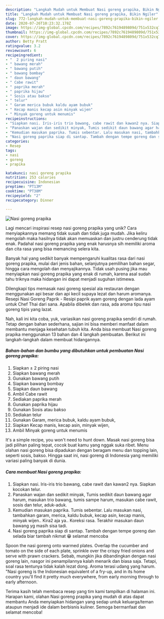 ```yaml
---
description: "Langkah Mudah untuk Membuat Nasi goreng prapika, Bikin Ngiler"
title: "Langkah Mudah untuk Membuat Nasi goreng prapika, Bikin Ngiler"
slug: 772-langkah-mudah-untuk-membuat-nasi-goreng-prapika-bikin-ngiler
date: 2020-07-26T10:23:32.178Z
image: https://img-global.cpcdn.com/recipes/7892c7619489809d/751x532cq70/nasi-goreng-prapika-foto-resep-utama.jpg
thumbnail: https://img-global.cpcdn.com/recipes/7892c7619489809d/751x532cq70/nasi-goreng-prapika-foto-resep-utama.jpg
cover: https://img-global.cpcdn.com/recipes/7892c7619489809d/751x532cq70/nasi-goreng-prapika-foto-resep-utama.jpg
author: Betty Pratt
ratingvalue: 3.2
reviewcount: 6
recipeingredient:
- "  2 piring nasi"
- " bawang merah"
- " bawang putih"
- " bawang bombay"
- " daun bawang"
- " Cabe rawit"
- " paprika merah"
- " paprika hijau"
- " Sosis atau bakso"
- " telur"
- " Garam merica bubuk kaldu ayam bubuk"
- " Kecap manis kecap asin minyak wijen"
- " Minyak goreng untuk menumis"
recipeinstructions:
- "Siapkan nasi. Iris-iris trio bawang, cabe rawit dan kawan2 nya. Siapkan kocokan telur."
- "Panaskan wajan dan sedikit minyak, Tumis sedikit daun bawang agar harum, masukan trio bawang, tumis sampe harum, masukan cabe rawit, sosis dan telur, aduk-aduk."
- "Kemudian masukan paprika. Tumis sebentar. Lalu masukan nasi, tambahkan garam, merica, kaldu bubuk, kecap asin, kecap manis, minyak wijen.. Kira2 aja ya.. Koreksi rasa. Terakhir masukan daun bawang yg masih sisa tadi."
- "Nasi goreng paprika siap di santap. Tambah dengan tempe goreng dan selada biar tambah nikmat 😁 selamat mencoba"
categories:
- Resep
tags:
- nasi
- goreng
- prapika

katakunci: nasi goreng prapika 
nutrition: 253 calories
recipecuisine: Indonesian
preptime: "PT13M"
cooktime: "PT38M"
recipeyield: "2"
recipecategory: Dinner

---
```



![Nasi goreng prapika](https://img-global.cpcdn.com/recipes/7892c7619489809d/751x532cq70/nasi-goreng-prapika-foto-resep-utama.jpg)

Lagi mencari inspirasi resep nasi goreng prapika yang unik? Cara menyiapkannya memang tidak susah dan tidak juga mudah. Jika keliru mengolah maka hasilnya tidak akan memuaskan dan justru cenderung tidak enak. Padahal nasi goreng prapika yang enak harusnya sih memiliki aroma dan cita rasa yang bisa memancing selera kita.

Banyak hal yang sedikit banyak mempengaruhi kualitas rasa dari nasi goreng prapika, mulai dari jenis bahan, selanjutnya pemilihan bahan segar, hingga cara mengolah dan menyajikannya. Tidak usah pusing jika mau menyiapkan nasi goreng prapika yang enak di rumah, karena asal sudah tahu triknya maka hidangan ini dapat menjadi suguhan istimewa.

Dilengkapi tips memasak nasi goreng spesial ala restauran dengan menggunakan api besar dan api kecil supaya lezat dan harum aromanya. Resepi Nasi Goreng Paprik - Resipi paprik ayam goreng dengan lada ayam untuk Chef Thai dari sana. Apabila dibelek dan rasa, ada aroma tipu nasi goreng tipis yang lazat.


Nah, kali ini kita coba, yuk, variasikan nasi goreng prapika sendiri di rumah. Tetap dengan bahan sederhana, sajian ini bisa memberi manfaat dalam membantu menjaga kesehatan tubuh kita. Anda bisa membuat Nasi goreng prapika menggunakan 13 bahan dan 4 langkah pembuatan. Berikut ini langkah-langkah dalam membuat hidangannya.

<!--inarticleads1-->

##### Bahan-bahan dan bumbu yang dibutuhkan untuk pembuatan Nasi goreng prapika:

1. Siapkan  ± 2 piring nasi
1. Siapkan  bawang merah
1. Gunakan  bawang putih
1. Siapkan  bawang bombay
1. Siapkan  daun bawang
1. Ambil  Cabe rawit
1. Sediakan  paprika merah
1. Gunakan  paprika hijau
1. Gunakan  Sosis atau bakso
1. Sediakan  telur
1. Gunakan  Garam, merica bubuk, kaldu ayam bubuk,
1. Siapkan  Kecap manis, kecap asin, minyak wijen,
1. Ambil  Minyak goreng untuk menumis


It&#39;s a simple recipe, you won&#39;t need to hunt down. Masak nasi goreng bisa jadi pilihan paling tepat, cocok buat kamu yang nggak suka ribet. Menu olahan nasi goreng bisa dipadukan dengan beragam menu dan topping lain, seperti sosis, bakso. Hingga saat ini, nasi goreng di Indonesia yang memiliki variasi paling banyak di dunia. 

<!--inarticleads2-->

##### Cara membuat Nasi goreng prapika:

1. Siapkan nasi. Iris-iris trio bawang, cabe rawit dan kawan2 nya. Siapkan kocokan telur.
1. Panaskan wajan dan sedikit minyak, Tumis sedikit daun bawang agar harum, masukan trio bawang, tumis sampe harum, masukan cabe rawit, sosis dan telur, aduk-aduk.
1. Kemudian masukan paprika. Tumis sebentar. Lalu masukan nasi, tambahkan garam, merica, kaldu bubuk, kecap asin, kecap manis, minyak wijen.. Kira2 aja ya.. Koreksi rasa. Terakhir masukan daun bawang yg masih sisa tadi.
1. Nasi goreng paprika siap di santap. Tambah dengan tempe goreng dan selada biar tambah nikmat 😁 selamat mencoba


Spoon the nasi goreng onto warmed plates. Overlap the cucumber and tomato on the side of each plate, sprinkle over the crispy fried onions and serve with prawn crackers. Sebab, mungkin jika dibandingkan dengan nasi goreng lain, nasgor ini penampilannya kalah menarik dan biasa saja. Tetapi, soal rasa tentunya tidak kalah lezat dong. Aroma terasi udang yang harum. &#34;Nasi goreng is the Indonesian equivalent of a fry-up, and in its home country you&#39;ll find it pretty much everywhere, from early morning through to early afternoon. 

Terima kasih telah membaca resep yang tim kami tampilkan di halaman ini. Harapan kami, olahan Nasi goreng prapika yang mudah di atas dapat membantu Anda menyiapkan hidangan yang sedap untuk keluarga/teman ataupun menjadi ide dalam berbisnis kuliner. Semoga bermanfaat dan selamat mencoba!
